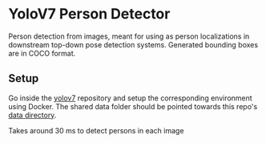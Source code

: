 # YoloV7 Person Detector

Person detection from images, meant for using as person localizations in downstream top-down pose detection systems. Generated bounding boxes are in COCO format.

## Setup

Go inside the [yolov7](yolov7) repository and setup the corresponding environment using Docker. The shared data folder should be pointed towards this repo's [data directory](data).

Takes around 30 ms to detect persons in each image
